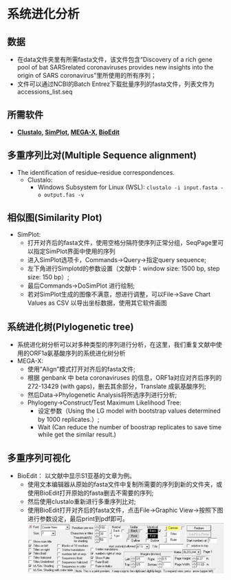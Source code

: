 # 系统进化分析

## 数据
* 在data文件夹里有所需fasta文件，该文件包含“Discovery of a rich gene pool of bat SARSrelated coronaviruses provides new insights into the origin of SARS coronavirus”里所使用的所有序列；
* 文件可以通过NCBI的Batch Entrez下载批量序列的fasta文件，列表文件为accessions_list.seq

## 所需软件
* **[Clustalo](http://www.clustal.org/omega/), [SimPlot](https://sray.med.som.jhmi.edu/SCRoftware/simplot/), [MEGA-X](https://www.megasoftware.net/), [BioEdit](https://bioedit.software.informer.com/7.2/)**

## 多重序列比对(Multiple Sequence alignment)
* The identification of residue–residue correspondences. 
	* Clustalo:
		* Windows Subsystem for Linux (WSL): `clustalo -i input.fasta -o output.fas -v`


## 相似图(Similarity Plot)
* SimPlot:
	* 打开对齐后的fasta文件，使用空格分隔符使序列正常分组，SeqPage里可以指定SimPlot界面中使用的序列
	* 进入SimPlot选项卡，Commands->Query->指定query sequence;
	* 左下角进行Simplotd的参数设置（文献中：window size: 1500 bp, step size: 150 bp）;
	* 最后Commands->DoSimPlot 进行绘制;
	* 若对SimPlot生成的图像不满意，想进行调整，可以File->Save Chart Values as CSV 以导出坐标数据，使用其它软件画图

## 系统进化树(Plylogenetic tree)
* 系统进化树分析可以对多种类型的序列进行分析，在这里，我们重复文献中使用的ORF1a氨基酸序列的系统进化树分析
* MEGA-X:
	* 使用“Align”模式打开对齐后的fasta文件;
	* 根据 genbank 中 beta coronaviruses 的信息，ORF1a对应对齐后序列的272-13429 (with gaps)，删去其余部分，Translate 成氨基酸序列;
	* 然后Data->Phylogenetic Analysis将所选序列进行分析;
	* Phylogeny->Construct/Test Maximum Likelihood Tree:
		* 设定参数（Using the LG model with bootstrap values determined by 1000 replicates.）;
		* Wait (Can reduce the  number of boostrap replicates to save time while get the similar result.)

## 多重序列可视化
* BioEdit：
	以文献中显示S1亚基的文章为例。
	* 使用文本编辑器从原始的fasta文件中复制所需要的序列到新的文件夹，或使用BioEdit打开原始的fasta删去不需要的序列;
	* 然后使用clustalo重新进行多重序列比对;
	* 使用BioEdit打开对齐后的fasta文件，点击File->Graphic View->按照下图进行参数设定，最后print到pdf即可。
	![Parameters for BioEdit printing](./bio_edit_parameters.png "Parameters for BioEdit printing")
